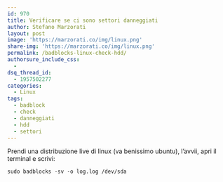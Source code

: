 ```yaml
---
id: 970
title: Verificare se ci sono settori danneggiati
author: Stefano Marzorati
layout: post
image: 'https://marzorati.co/img/linux.png'
share-img: 'https://marzorati.co/img/linux.png'
permalink: /badblocks-linux-check-hdd/
authorsure_include_css:
  - 
dsq_thread_id:
  - 1957502277
categories:
  - Linux
tags:
  - badblock
  - check
  - danneggiati
  - hdd
  - settori
---
```

Prendi una distribuzione live di linux (va benissimo ubuntu), l&#8217;avvii, apri il terminal e scrivi:

`sudo badblocks -sv -o log.log /dev/sda`